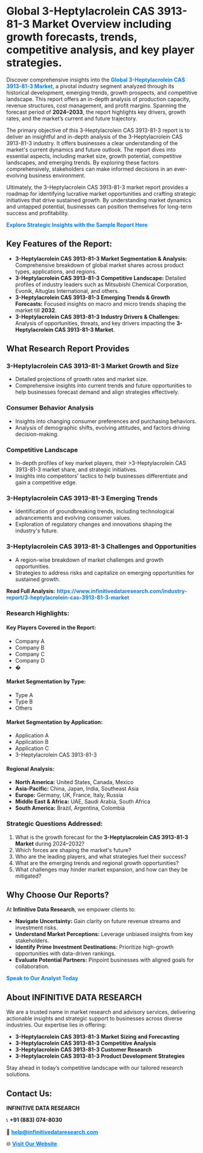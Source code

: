 <h1>Global 3-Heptylacrolein CAS 3913-81-3 Market Overview including growth forecasts, trends, competitive analysis, and key player strategies.</h1>
<p>
Discover comprehensive insights into the 
<a href="https://www.infinitivedataresearch.com/industry-report/3-heptylacrolein-cas-3913-81-3-market" rel="dofollow" style="color: #007BFF; text-decoration: none;"><strong>Global 3-Heptylacrolein CAS 3913-81-3 Market</strong></a>, a pivotal industry segment analyzed through its historical development, emerging trends, growth prospects, and competitive landscape. This report offers an in-depth analysis of production capacity, revenue structures, cost management, and profit margins. Spanning the forecast period of <strong>2024–2033</strong>, the report highlights key drivers, growth rates, and the market’s current and future trajectory.
</p>
<p>
The primary objective of this 3-Heptylacrolein CAS 3913-81-3 report is to deliver an insightful and in-depth analysis of the 3-Heptylacrolein CAS 3913-81-3 industry. It offers businesses a clear understanding of the market's current dynamics and future outlook. The report dives into essential aspects, including market size, growth potential, competitive landscapes, and emerging trends. By exploring these factors comprehensively, stakeholders can make informed decisions in an ever-evolving business environment.
</p>
<p>
Ultimately, the 3-Heptylacrolein CAS 3913-81-3 market report provides a roadmap for identifying lucrative market opportunities and crafting strategic initiatives that drive sustained growth. By understanding market dynamics and untapped potential, businesses can position themselves for long-term success and profitability.
</p>
<p>
<a href="https://www.infinitivedataresearch.com/request-sample/reportId=112491" style="color: #007BFF; text-decoration: none;"><strong>Explore Strategic Insights with the Sample Report Here</strong></a>
</p>

<h2>Key Features of the Report:</h2>
<ul>
<li><strong>3-Heptylacrolein CAS 3913-81-3 Market Segmentation & Analysis:</strong> Comprehensive breakdown of global market shares across product types, applications, and regions.</li>
<li><strong>3-Heptylacrolein CAS 3913-81-3 Competitive Landscape:</strong> Detailed profiles of industry leaders such as Mitsubishi Chemical Corporation, Evonik, Altuglas International, and others.</li>
<li><strong>3-Heptylacrolein CAS 3913-81-3 Emerging Trends & Growth Forecasts:</strong> Focused insights on macro and micro trends shaping the market till <strong>2032</strong>.</li>
<li><strong>3-Heptylacrolein CAS 3913-81-3 Industry Drivers & Challenges:</strong> Analysis of opportunities, threats, and key drivers impacting the <strong>3-Heptylacrolein CAS 3913-81-3 Market</strong>.</li>
</ul>

<h2>What Research Report Provides</h2>
<h3>3-Heptylacrolein CAS 3913-81-3 Market Growth and Size</h3>
<ul>
<li>Detailed projections of growth rates and market size.</li>
<li>Comprehensive insights into current trends and future opportunities to help businesses forecast demand and align strategies effectively.</li>
</ul>

<h3>Consumer Behavior Analysis</h3>
<ul>
<li>Insights into changing consumer preferences and purchasing behaviors.</li>
<li>Analysis of demographic shifts, evolving attitudes, and factors driving decision-making.</li>
</ul>

<h3>Competitive Landscape</h3>
<ul>
<li>In-depth profiles of key market players, their >3-Heptylacrolein CAS 3913-81-3 market share, and strategic initiatives.</li>
<li>Insights into competitors' tactics to help businesses differentiate and gain a competitive edge.</li>
</ul>

<h3>3-Heptylacrolein CAS 3913-81-3 Emerging Trends</h3>
<ul>
<li>Identification of groundbreaking trends, including technological advancements and evolving consumer values.</li>
<li>Exploration of regulatory changes and innovations shaping the industry's future.</li>
</ul>

<h3>3-Heptylacrolein CAS 3913-81-3 Challenges and Opportunities</h3>
<ul>
<li>A region-wise breakdown of market challenges and growth opportunities.</li>
<li>Strategies to address risks and capitalize on emerging opportunities for sustained growth.</li>
</ul>
<p><strong>Read Full Analysis:</strong> <a href="https://www.infinitivedataresearch.com/industry-report/3-heptylacrolein-cas-3913-81-3-market" rel="dofollow" style="color: #007BFF; text-decoration: none;"><strong>https://www.infinitivedataresearch.com/industry-report/3-heptylacrolein-cas-3913-81-3-market</strong></a></p>
<h3>Research Highlights:</h3>
<h4>Key Players Covered in the Report:</h4>
<ul><li>Company A</li><li>Company B</li><li>Company C</li><li>Company D</li><li>�</li></ul>
<h4>Market Segmentation by Type:</h4>
<ul><li>Type A</li><li>Type B</li><li>Others</li></ul>
<h4>Market Segmentation by Application:</h4>
<ul><li>Application A</li><li>Application B</li><li>Application C</li><li>3-Heptylacrolein CAS 3913-81-3</li></ul>

<h4>Regional Analysis:</h4>
<ul>
<li><strong>North America:</strong> United States, Canada, Mexico</li>
<li><strong>Asia-Pacific:</strong> China, Japan, India, Southeast Asia</li>
<li><strong>Europe:</strong> Germany, UK, France, Italy, Russia</li>
<li><strong>Middle East & Africa:</strong> UAE, Saudi Arabia, South Africa</li>
<li><strong>South America:</strong> Brazil, Argentina, Colombia</li>
</ul>

<h3>Strategic Questions Addressed:</h3>
<ol>
<li>What is the growth forecast for the <strong>3-Heptylacrolein CAS 3913-81-3 Market</strong> during 2024–2032?</li>
<li>Which forces are shaping the market's future?</li>
<li>Who are the leading players, and what strategies fuel their success?</li>
<li>What are the emerging trends and regional growth opportunities?</li>
<li>What challenges may hinder market expansion, and how can they be mitigated?</li>
</ol>

<h2>Why Choose Our Reports?</h2>
<p>At <strong>Infinitive Data Research</strong>, we empower clients to:</p>
<ul>
<li><strong>Navigate Uncertainty:</strong> Gain clarity on future revenue streams and investment risks.</li>
<li><strong>Understand Market Perceptions:</strong> Leverage unbiased insights from key stakeholders.</li>
<li><strong>Identify Prime Investment Destinations:</strong> Prioritize high-growth opportunities with data-driven rankings.</li>
<li><strong>Evaluate Potential Partners:</strong> Pinpoint businesses with aligned goals for collaboration.</li>
</ul>
<p><a href="https://www.infinitivedataresearch.com/industry-report/3-heptylacrolein-cas-3913-81-3-market" rel="dofollow" style="color: #007BFF; text-decoration: none;"><strong>Speak to Our Analyst Today</strong></a></p>

<h2>About INFINITIVE DATA RESEARCH</h2>
<p>We are a trusted name in market research and advisory services, delivering actionable insights and strategic support to businesses across diverse industries. Our expertise lies in offering:</p>
<ul>
<li><strong>3-Heptylacrolein CAS 3913-81-3 Market Sizing and Forecasting</strong></li>
<li><strong>3-Heptylacrolein CAS 3913-81-3 Competitive Analysis</strong></li>
<li><strong>3-Heptylacrolein CAS 3913-81-3 Customer Research</strong></li>
<li><strong>3-Heptylacrolein CAS 3913-81-3 Product Development Strategies</strong></li>
</ul>
<p>Stay ahead in today’s competitive landscape with our tailored research solutions.</p>

<h2>Contact Us:</h2>
<p><strong>INFINITIVE DATA RESEARCH</strong></p>
<p>📞 <strong>+91 (883) 074-8030</strong></p>
<p>📧 <strong><a href="mailto:help@infinitivedataresearch.com" style="color: #007BFF;">help@infinitivedataresearch.com</a></strong></p>
<p>🌐 <strong><a href="https://www.infinitivedataresearch.com" rel="dofollow" style="color: #007BFF;">Visit Our Website</a></strong></p>